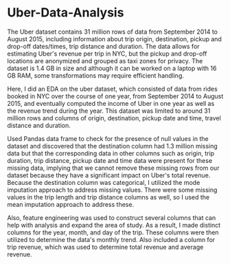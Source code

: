 # Uber-Data-Analysis

The Uber dataset contains 31 million rows of data from September 2014 to August
2015, including information about trip origin, destination, pickup and drop-off
dates/times, trip distance and duration. The data allows for estimating Uber's revenue
per trip in NYC, but the pickup and drop-off locations are anonymized and grouped as
taxi zones for privacy. The dataset is 1.4 GB in size and although it can be worked on a
laptop with 16 GB RAM, some transformations may require efficient handling.


Here, I did an EDA on the uber dataset, which consisted of data from rides booked in
NYC over the course of one year, from September 2014 to August 2015, and eventually
computed the income of Uber in one year as well as the revenue trend during the year.
This dataset was limited to around 31 million rows and columns of origin, destination,
pickup date and time, travel distance and duration.


Used Pandas data frame to check for the presence of null values in the dataset and
discovered that the destination column had 1.3 million missing data but that the
corresponding data in other columns such as origin, trip duration, trip distance, pickup
date and time data were present for these missing data, implying that we cannot
remove these missing rows from our dataset because they have a significant impact on
Uber's total revenue. Because the destination column was categorical, I utilized the
mode imputation approach to address missing values. There were some missing values
in the trip length and trip distance columns as well, so I used the mean imputation
approach to address these.


Also, feature engineering was used to construct several columns that can help with
analysis and expand the area of study. As a result, I made distinct columns for the year,
month, and day of the trip. These columns were then utilized to determine the data's
monthly trend. Also included a column for trip revenue, which was used to determine
total revenue and average revenue.
